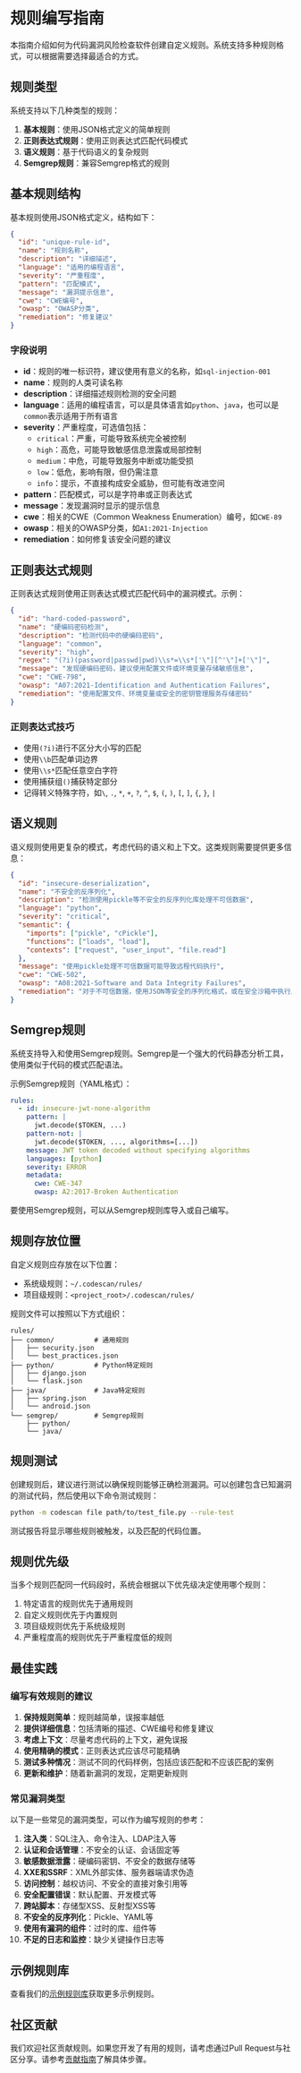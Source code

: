 # 规则编写指南

本指南介绍如何为代码漏洞风险检查软件创建自定义规则。系统支持多种规则格式，可以根据需要选择最适合的方式。

## 规则类型

系统支持以下几种类型的规则：

1. **基本规则**：使用JSON格式定义的简单规则
2. **正则表达式规则**：使用正则表达式匹配代码模式
3. **语义规则**：基于代码语义的复杂规则
4. **Semgrep规则**：兼容Semgrep格式的规则

## 基本规则结构

基本规则使用JSON格式定义，结构如下：

```json
{
  "id": "unique-rule-id",
  "name": "规则名称",
  "description": "详细描述",
  "language": "适用的编程语言",
  "severity": "严重程度",
  "pattern": "匹配模式",
  "message": "漏洞提示信息",
  "cwe": "CWE编号",
  "owasp": "OWASP分类",
  "remediation": "修复建议"
}
```

### 字段说明

- **id**：规则的唯一标识符，建议使用有意义的名称，如`sql-injection-001`
- **name**：规则的人类可读名称
- **description**：详细描述规则检测的安全问题
- **language**：适用的编程语言，可以是具体语言如`python`、`java`，也可以是`common`表示适用于所有语言
- **severity**：严重程度，可选值包括：
  - `critical`：严重，可能导致系统完全被控制
  - `high`：高危，可能导致敏感信息泄露或局部控制
  - `medium`：中危，可能导致服务中断或功能受损
  - `low`：低危，影响有限，但仍需注意
  - `info`：提示，不直接构成安全威胁，但可能有改进空间
- **pattern**：匹配模式，可以是字符串或正则表达式
- **message**：发现漏洞时显示的提示信息
- **cwe**：相关的CWE（Common Weakness Enumeration）编号，如`CWE-89`
- **owasp**：相关的OWASP分类，如`A1:2021-Injection`
- **remediation**：如何修复该安全问题的建议

## 正则表达式规则

正则表达式规则使用正则表达式模式匹配代码中的漏洞模式。示例：

```json
{
  "id": "hard-coded-password",
  "name": "硬编码密码检测",
  "description": "检测代码中的硬编码密码",
  "language": "common",
  "severity": "high",
  "regex": "(?i)(password|passwd|pwd)\\s*=\\s*['\"][^'\"]+['\"]",
  "message": "发现硬编码密码，建议使用配置文件或环境变量存储敏感信息",
  "cwe": "CWE-798",
  "owasp": "A07:2021-Identification and Authentication Failures",
  "remediation": "使用配置文件、环境变量或安全的密钥管理服务存储密码"
}
```

### 正则表达式技巧

- 使用`(?i)`进行不区分大小写的匹配
- 使用`\\b`匹配单词边界
- 使用`\\s*`匹配任意空白字符
- 使用捕获组`()`捕获特定部分
- 记得转义特殊字符，如`\`, `.`, `*`, `+`, `?`, `^`, `$`, `(`, `)`, `[`, `]`, `{`, `}`, `|`

## 语义规则

语义规则使用更复杂的模式，考虑代码的语义和上下文。这类规则需要提供更多信息：

```json
{
  "id": "insecure-deserialization",
  "name": "不安全的反序列化",
  "description": "检测使用pickle等不安全的反序列化库处理不可信数据",
  "language": "python",
  "severity": "critical",
  "semantic": {
    "imports": ["pickle", "cPickle"],
    "functions": ["loads", "load"],
    "contexts": ["request", "user_input", "file.read"]
  },
  "message": "使用pickle处理不可信数据可能导致远程代码执行",
  "cwe": "CWE-502",
  "owasp": "A08:2021-Software and Data Integrity Failures",
  "remediation": "对于不可信数据，使用JSON等安全的序列化格式，或在安全沙箱中执行反序列化"
}
```

## Semgrep规则

系统支持导入和使用Semgrep规则。Semgrep是一个强大的代码静态分析工具，使用类似于代码的模式匹配语法。

示例Semgrep规则（YAML格式）：

```yaml
rules:
  - id: insecure-jwt-none-algorithm
    pattern: |
      jwt.decode($TOKEN, ...)
    pattern-not: |
      jwt.decode($TOKEN, ..., algorithms=[...])
    message: JWT token decoded without specifying algorithms
    languages: [python]
    severity: ERROR
    metadata:
      cwe: CWE-347
      owasp: A2:2017-Broken Authentication
```

要使用Semgrep规则，可以从Semgrep规则库导入或自己编写。

## 规则存放位置

自定义规则应存放在以下位置：

- 系统级规则：`~/.codescan/rules/`
- 项目级规则：`<project_root>/.codescan/rules/`

规则文件可以按照以下方式组织：

```
rules/
├── common/          # 通用规则
│   ├── security.json
│   └── best_practices.json
├── python/          # Python特定规则
│   ├── django.json
│   └── flask.json
├── java/            # Java特定规则
│   ├── spring.json
│   └── android.json
└── semgrep/         # Semgrep规则
    ├── python/
    └── java/
```

## 规则测试

创建规则后，建议进行测试以确保规则能够正确检测漏洞。可以创建包含已知漏洞的测试代码，然后使用以下命令测试规则：

```bash
python -m codescan file path/to/test_file.py --rule-test
```

测试报告将显示哪些规则被触发，以及匹配的代码位置。

## 规则优先级

当多个规则匹配同一代码段时，系统会根据以下优先级决定使用哪个规则：

1. 特定语言的规则优先于通用规则
2. 自定义规则优先于内置规则
3. 项目级规则优先于系统级规则
4. 严重程度高的规则优先于严重程度低的规则

## 最佳实践

### 编写有效规则的建议

1. **保持规则简单**：规则越简单，误报率越低
2. **提供详细信息**：包括清晰的描述、CWE编号和修复建议
3. **考虑上下文**：尽量考虑代码的上下文，避免误报
4. **使用精确的模式**：正则表达式应该尽可能精确
5. **测试多种情况**：测试不同的代码样例，包括应该匹配和不应该匹配的案例
6. **更新和维护**：随着新漏洞的发现，定期更新规则

### 常见漏洞类型

以下是一些常见的漏洞类型，可以作为编写规则的参考：

1. **注入类**：SQL注入、命令注入、LDAP注入等
2. **认证和会话管理**：不安全的认证、会话固定等
3. **敏感数据泄露**：硬编码密钥、不安全的数据存储等
4. **XXE和SSRF**：XML外部实体、服务器端请求伪造
5. **访问控制**：越权访问、不安全的直接对象引用等
6. **安全配置错误**：默认配置、开发模式等
7. **跨站脚本**：存储型XSS、反射型XSS等
8. **不安全的反序列化**：Pickle、YAML等
9. **使用有漏洞的组件**：过时的库、组件等
10. **不足的日志和监控**：缺少关键操作日志等

## 示例规则库

查看我们的[示例规则库](https://github.com/HeJiguang/codescan/tree/main/examples/rules)获取更多示例规则。

## 社区贡献

我们欢迎社区贡献规则。如果您开发了有用的规则，请考虑通过Pull Request与社区分享。请参考[贡献指南](docs/CONTRIBUTING.md)了解具体步骤。 